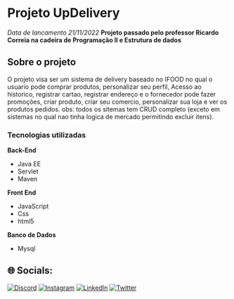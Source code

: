 # Projeto UpDelivery
*Data de lancamento 21/11/2022*
**Projeto passado pelo professor Ricardo Correia na cadeira de Programação II e Estrutura de dados**

## Sobre o projeto  
O projeto visa ser um sistema de delivery baseado no IFOOD no qual o usuario pode comprar produtos, personalizar seu perfil, Acesso ao historico, registrar cartao, registrar endereço e o fornecedor pode fazer promoções, criar produto, criar seu comercio, personalizar sua loja e ver os produtos pedidos.
obs: todos os sitemas tem CRUD completo (exceto em sistemas no qual nao tinha logica de mercado permitindo excluir itens).

### Tecnologias utilizadas  
**Back-End**
* Java EE
* Servlet
* Maven  
  
**Front End**
* JavaScript
* Css
* html5  
  
**Banco de Dados**
* Mysql

## 🌐 Socials:
[![Discord](https://img.shields.io/badge/Discord-%237289DA.svg?logo=discord&logoColor=white)](htttps://discord.gg/IgortBr#7777) [![Instagram](https://img.shields.io/badge/Instagram-%23E4405F.svg?logo=Instagram&logoColor=white)](https://instagram.com/igorpere_) [![LinkedIn](https://img.shields.io/badge/LinkedIn-%230077B5.svg?logo=linkedin&logoColor=white)](https://www.linkedin.com/in/igor-pereira-lins-01a1691a1/) [![Twitter](https://img.shields.io/badge/Twitter-%231DA1F2.svg?logo=Twitter&logoColor=white)](https://twitter.com/igort_br) 

